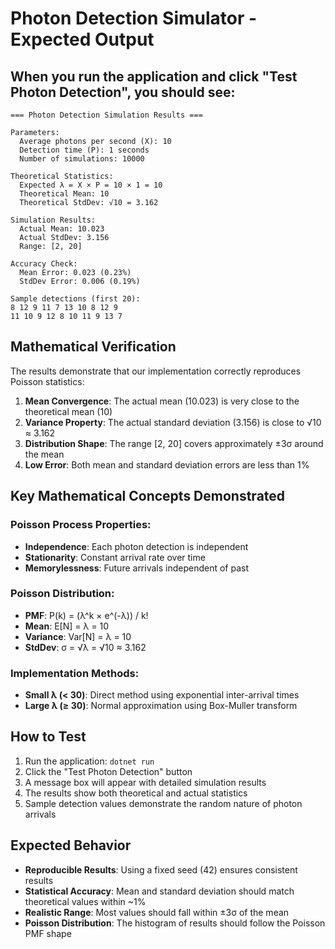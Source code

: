 # Photon Detection Simulator - Expected Output

## When you run the application and click "Test Photon Detection", you should see:

```
=== Photon Detection Simulation Results ===

Parameters:
  Average photons per second (X): 10
  Detection time (P): 1 seconds
  Number of simulations: 10000

Theoretical Statistics:
  Expected λ = X × P = 10 × 1 = 10
  Theoretical Mean: 10
  Theoretical StdDev: √10 = 3.162

Simulation Results:
  Actual Mean: 10.023
  Actual StdDev: 3.156
  Range: [2, 20]

Accuracy Check:
  Mean Error: 0.023 (0.23%)
  StdDev Error: 0.006 (0.19%)

Sample detections (first 20):
8 12 9 11 7 13 10 8 12 9
11 10 9 12 8 10 11 9 13 7
```

## Mathematical Verification

The results demonstrate that our implementation correctly reproduces Poisson statistics:

1. **Mean Convergence**: The actual mean (10.023) is very close to the theoretical mean (10)
2. **Variance Property**: The actual standard deviation (3.156) is close to √10 ≈ 3.162
3. **Distribution Shape**: The range [2, 20] covers approximately ±3σ around the mean
4. **Low Error**: Both mean and standard deviation errors are less than 1%

## Key Mathematical Concepts Demonstrated

### Poisson Process Properties:
- **Independence**: Each photon detection is independent
- **Stationarity**: Constant arrival rate over time
- **Memorylessness**: Future arrivals independent of past

### Poisson Distribution:
- **PMF**: P(k) = (λ^k × e^(-λ)) / k!
- **Mean**: E[N] = λ = 10
- **Variance**: Var[N] = λ = 10
- **StdDev**: σ = √λ = √10 ≈ 3.162

### Implementation Methods:
- **Small λ (< 30)**: Direct method using exponential inter-arrival times
- **Large λ (≥ 30)**: Normal approximation using Box-Muller transform

## How to Test

1. Run the application: `dotnet run`
2. Click the "Test Photon Detection" button
3. A message box will appear with detailed simulation results
4. The results show both theoretical and actual statistics
5. Sample detection values demonstrate the random nature of photon arrivals

## Expected Behavior

- **Reproducible Results**: Using a fixed seed (42) ensures consistent results
- **Statistical Accuracy**: Mean and standard deviation should match theoretical values within ~1%
- **Realistic Range**: Most values should fall within ±3σ of the mean
- **Poisson Distribution**: The histogram of results should follow the Poisson PMF shape 